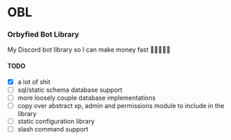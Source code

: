 # OBL
### Orbyfied Bot Library
My Discord bot library so I can make money fast 🤑🤑🤑🤑🤑

#### TODO
- [x] a lot of shit
- [ ] sql/static schema database support
- [ ] more loosely couple database implementations
- [ ] copy over abstract xp, admin and permissions module to include in the library
- [ ] static configuration library
- [ ] slash command support
